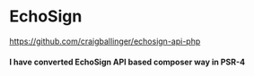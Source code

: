 # EchoSign

https://github.com/craigballinger/echosign-api-php

#### I have converted EchoSign API based composer way in PSR-4
